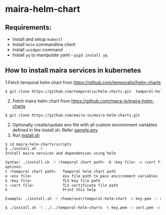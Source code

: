 # maira-helm-chart

## Requirements:
* Install and setup `kubectl`
* Install `helm` commandline client
* Install `uuidgen` command
* Install `yq` to manipulate yaml - `pip3 install yq`

## How to install maira services in kubernetes

1.Fetch temporal helm chart from https://github.com/temporalio/helm-charts
```bash
$ git clone https://github.com/temporalio/helm-charts.git  temporal-helm-charts
```
2. Fetch maira helm chart from https://github.com/maira-io/maira-helm-charts
```bash
$ git clone https://github.com/maira-io/maira-helm-charts.git
```
2. Optionally create/update env file with all custom environment variables defined in the install.sh. Refer [sample.env](scripts/sample.env)
3. Run [install.sh](scripts/install.sh)
```bash
$ cd maira-helm-charts/scripts
$ ./install.sh -h
Install maira services and dependencies using helm

Syntax: ./install.sh -t <temporal chart path> -k <key file> -c <cert file> |-e <env file>|
options:
t <temporal chart path>   Temporal helm chart path
e <env file>              env file path to pass environment variables
k <key file>              TLS key file path
c <cert file>             TLS certificate file path
h                         Print this help

Example: ./install.sh -t /home/user/temporal-helm-chart -k key.pem -c cert.pem -e sample.env

$ ./install.sh -t ../../temporal-helm-charts -k key.pem -c cert.pem -e sample.env
```
